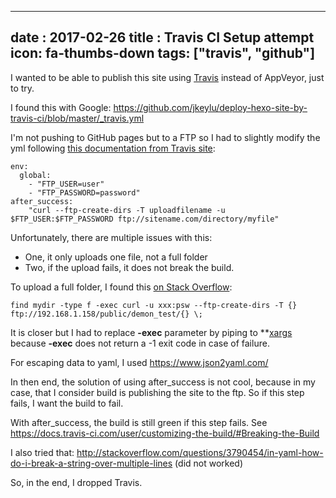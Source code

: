 
---
date : 2017-02-26
title : Travis CI Setup attempt
icon: fa-thumbs-down
tags: ["travis", "github"]
---

I wanted to be able to publish this site using [Travis](https://travis-ci.org/) instead of AppVeyor, just to try.

I found this with Google: https://github.com/jkeylu/deploy-hexo-site-by-travis-ci/blob/master/_travis.yml

I'm not pushing to GitHub pages but to a FTP so I had to slightly modify the yml following [this documentation from Travis site](https://docs.travis-ci.com/user/deployment/custom/#FTP):
```
env:
  global:
    - "FTP_USER=user"
    - "FTP_PASSWORD=password"
after_success:
    "curl --ftp-create-dirs -T uploadfilename -u $FTP_USER:$FTP_PASSWORD ftp://sitename.com/directory/myfile"
```

Unfortunately, there are multiple issues with this:
- One, it only uploads one file, not a full folder
- Two, if the upload fails, it does not break the build.

To upload a full folder, I found this [on Stack Overflow](http://stackoverflow.com/a/14020013/383029):
```
find mydir -type f -exec curl -u xxx:psw --ftp-create-dirs -T {} ftp://192.168.1.158/public/demon_test/{} \;
```
It is closer but I had to replace **-exec** parameter by piping to **[xargs](http://www.computerhope.com/unix/xargs.htm) because **-exec** does not return a -1 exit code in case of failure.

For escaping data to yaml, I used https://www.json2yaml.com/

In then end, the solution of using after_success is not cool, because in my case, that I consider build is publishing the site to the ftp. So if this step fails, I want the build to fail.

With after_success, the build is still green if this step fails. See https://docs.travis-ci.com/user/customizing-the-build/#Breaking-the-Build

I also tried that: http://stackoverflow.com/questions/3790454/in-yaml-how-do-i-break-a-string-over-multiple-lines
(did not worked)

So, in the end, I dropped Travis.